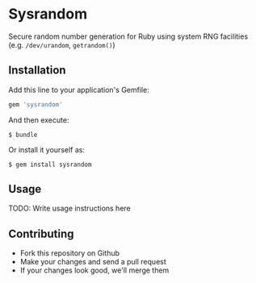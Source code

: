 # Sysrandom

Secure random number generation for Ruby using system RNG facilities (e.g. `/dev/urandom`, `getrandom()`)

## Installation

Add this line to your application's Gemfile:

```ruby
gem 'sysrandom'
```

And then execute:

    $ bundle

Or install it yourself as:

    $ gem install sysrandom

## Usage

TODO: Write usage instructions here

## Contributing

* Fork this repository on Github
* Make your changes and send a pull request
* If your changes look good, we'll merge them
